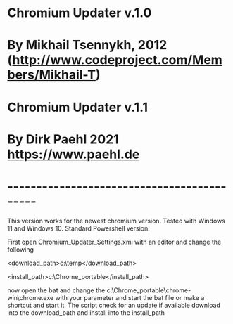 # Chromium Updater v.1.0
# By Mikhail Tsennykh, 2012 (http://www.codeproject.com/Members/Mikhail-T)
# Chromium Updater v.1.1 
# By Dirk Paehl 2021 https://www.paehl.de
# -------------------------------------------

This version works for the newest chromium version. Tested with Windows 11 and Windows 10. Standard Powershell version.

First open Chromium_Updater_Settings.xml with an editor and change the following


  
  <!-- Chromium archive temp download path (default: empty, will use user's home folder) -->
  <download_path>c:\temp\</download_path>
  
  <!-- Chromium install path (contents of the archive will be extracted there) -->
  <install_path>c:\Chrome_portable</install_path>
  
</settings>

now open the bat and change the c:\Chrome_portable\chrome-win\chrome.exe with your parameter and start the bat file or make a shortcut and start it.
The script check for an update if available download into the download_path and install into the install_path